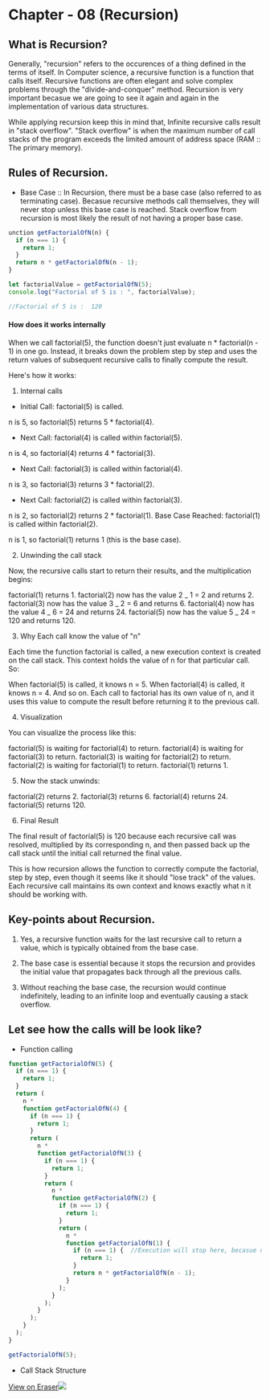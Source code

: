 # Chapter - 08 (Recursion)

## What is Recursion?

Generally, "recursion" refers to the occurences of a thing defined in the terms of itself. In Computer science, a recursive function is a function that calls itself. Recursive functions are often elegant and solve complex problems through the "divide-and-conquer" method. Recursion is very important becasue we are going to see it again and again in the implementation of various data structures.

While applying recursion keep this in mind that, Infinite recursive calls result in "stack overflow". "Stack overflow" is when the maximum number of call stacks of the program exceeds the limited amount of address space (RAM :: The primary memory).

## Rules of Recursion.

- Base Case :: In Recursion, there must be a base case (also referred to as terminating case). Becasue recursive methods call themselves, they will never stop unless this base case is reached. Stack overflow from recursion is most likely the result of not having a proper base case.

```javascript
unction getFactorialOfN(n) {
  if (n === 1) {
    return 1;
  }
  return n * getFactorialOfN(n - 1);
}

let factorialValue = getFactorialOfN(5);
console.log("Factorial of 5 is : ", factorialValue);

//Factorial of 5 is :  120

```

#### How does it works internally

When we call factorial(5), the function doesn't just evaluate n \* factorial(n - 1) in one go. Instead, it breaks down the problem step by step and uses the return values of subsequent recursive calls to finally compute the result.

Here's how it works:

1. Internal calls

- Initial Call: factorial(5) is called.

n is 5, so factorial(5) returns 5 \* factorial(4).

- Next Call: factorial(4) is called within factorial(5).

n is 4, so factorial(4) returns 4 \* factorial(3).

- Next Call: factorial(3) is called within factorial(4).

n is 3, so factorial(3) returns 3 \* factorial(2).

- Next Call: factorial(2) is called within factorial(3).

n is 2, so factorial(2) returns 2 \* factorial(1).
Base Case Reached: factorial(1) is called within factorial(2).

n is 1, so factorial(1) returns 1 (this is the base case).

2. Unwinding the call stack

Now, the recursive calls start to return their results, and the multiplication begins:

factorial(1) returns 1.
factorial(2) now has the value 2 _ 1 = 2 and returns 2.
factorial(3) now has the value 3 _ 2 = 6 and returns 6.
factorial(4) now has the value 4 _ 6 = 24 and returns 24.
factorial(5) now has the value 5 _ 24 = 120 and returns 120.

3. Why Each call know the value of "n"

Each time the function factorial is called, a new execution context is created on the call stack. This context holds the value of n for that particular call. So:

When factorial(5) is called, it knows n = 5.
When factorial(4) is called, it knows n = 4.
And so on.
Each call to factorial has its own value of n, and it uses this value to compute the result before returning it to the previous call.

4. Visualization

You can visualize the process like this:

factorial(5) is waiting for factorial(4) to return.
factorial(4) is waiting for factorial(3) to return.
factorial(3) is waiting for factorial(2) to return.
factorial(2) is waiting for factorial(1) to return.
factorial(1) returns 1.

5. Now the stack unwinds:

factorial(2) returns 2.
factorial(3) returns 6.
factorial(4) returns 24.
factorial(5) returns 120.

6. Final Result

The final result of factorial(5) is 120 because each recursive call was resolved, multiplied by its corresponding n, and then passed back up the call stack until the initial call returned the final value.

This is how recursion allows the function to correctly compute the factorial, step by step, even though it seems like it should "lose track" of the values. Each recursive call maintains its own context and knows exactly what n it should be working with.

## Key-points about Recursion.

1. Yes, a recursive function waits for the last recursive call to return a value, which is typically obtained from the base case.

2. The base case is essential because it stops the recursion and provides the initial value that propagates back through all the previous calls.

3. Without reaching the base case, the recursion would continue indefinitely, leading to an infinite loop and eventually causing a stack overflow.

## Let see how the calls will be look like?

- Function calling

```javascript
function getFactorialOfN(5) {
  if (n === 1) {
    return 1;
  }
  return (
    n *
    function getFactorialOfN(4) {
      if (n === 1) {
        return 1;
      }
      return (
        n *
        function getFactorialOfN(3) {
          if (n === 1) {
            return 1;
          }
          return (
            n *
            function getFactorialOfN(2) {
              if (n === 1) {
                return 1;
              }
              return (
                n *
                function getFactorialOfN(1) {
                  if (n === 1) {  //Execution will stop here, becasue n = 1 && Base-case is reached
                    return 1;
                  }
                  return n * getFactorialOfN(n - 1);
                }
              );
            }
          );
        }
      );
    }
  );
}

getFactorialOfN(5);
```

- Call Stack Structure

[View on Eraser![](https://app.eraser.io/workspace/uif1hXiIap9Y4m1Qx7HN/preview)](https://app.eraser.io/workspace/uif1hXiIap9Y4m1Qx7HN)
